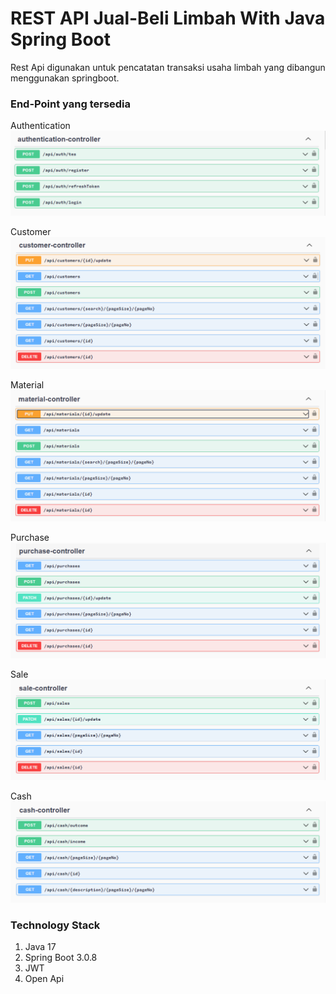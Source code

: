 # REST API Jual-Beli Limbah With Java Spring Boot 

Rest Api digunakan untuk pencatatan transaksi usaha limbah yang dibangun menggunakan springboot.



### End-Point yang tersedia

Authentication
![end-point authentication](assets/auth.PNG)

Customer
![end-point customer](assets/customer.PNG)

Material
![end-point material](assets/material.PNG)

Purchase
![end-point purchase](assets/purchase.PNG)

Sale
![end-point sale](assets/sales.PNG)

Cash
![end-point cash](assets/cash.PNG)

### Technology Stack

1. Java 17
2. Spring Boot 3.0.8
3. JWT
4. Open Api
